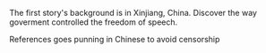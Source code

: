 The first story's background is in Xinjiang, China. Discover the way goverment controlled the freedom of speech.

References goes
punning in Chinese to avoid censorship
